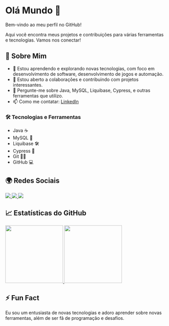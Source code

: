 # Olá Mundo 👋

Bem-vindo ao meu perfil no GitHub! 

Aqui você encontra meus projetos e contribuições para várias ferramentas e tecnologias. Vamos nos conectar!

## 🚀 Sobre Mim

- 🌱 Estou aprendendo e explorando novas tecnologias, com foco em desenvolvimento de software, desenvolvimento de jogos e automação.
- 👯 Estou aberto a colaborações e contribuindo com projetos interessantes.
- 💬 Pergunte-me sobre Java, MySQL, Liquibase, Cypress, e outras ferramentas que utilizo.
- 📫 Como me contatar: [LinkedIn](https://www.linkedin.com/in/lucas-manoel-paixão)

### 🛠️ Tecnologias e Ferramentas

- Java ☕
- MySQL 🐬
- Liquibase 🛠️
- Cypress 🧪
- Git 🧑‍💻
- GitHub 💻

## 🌍 Redes Sociais

<p align="left">
  <a href="https://www.linkedin.com/in/lucas-manoel-paixão" target="_blank">
    <img src="https://img.shields.io/badge/-LinkedIn-0A66C2?style=flat&logo=linkedin&logoColor=white"/>
  </a>
  <a href="https://discord.com/users/lkz01" target="_blank">
    <img src="https://img.shields.io/badge/-Discord-5865F2?style=flat&logo=discord&logoColor=white"/>
  </a>
  <a href="mailto:lucasmanoel1337@gmail.com" target="_blank">
    <img src="https://img.shields.io/badge/-Gmail-D14836?style=flat&logo=gmail&logoColor=white"/>
  </a>
</p>

## 📈 Estatísticas do GitHub

<p align="left">
  <a href="http://beacons.ai/LucasManoel1337">
    <img height="180em" src="https://github-readme-stats.vercel.app/api?username=LucasManoel1337&show_icons=true&theme=dark&include_all_commits=true&count_private=true"/>
    <img height="180em" src="https://github-readme-stats.vercel.app/api/top-langs/?username=LucasManoel1337&theme=dark&layout=compact"/>
  </a>
</p>

## ⚡ Fun Fact

Eu sou um entusiasta de novas tecnologias e adoro aprender sobre novas ferramentas, além de ser fã de programação e desafios.

